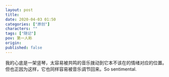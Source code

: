 ```yaml
---
layout: post
title: 
date: 2020-04-03 01:50
categories: ["原创"]
characters: ""
tags: ["随记"]
pov: 第一人称
origin: 
published: false
---
```


我的心底是一架竖琴，太容易被共鸣的音乐拨动到它本不该在的情绪对应的位置。但也正因为这样，它也同样容易被音乐调节回来。So sentimental.
